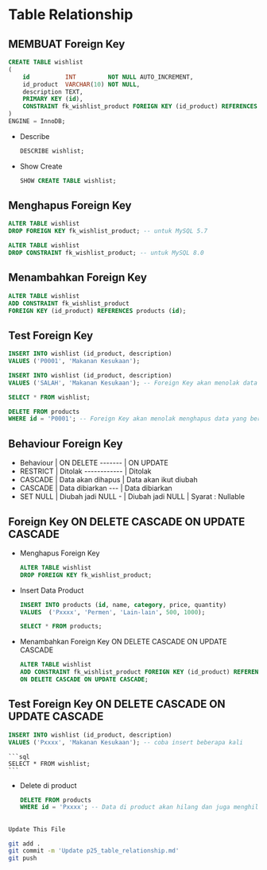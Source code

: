 # Table Relationship

## MEMBUAT Foreign Key
```sql
CREATE TABLE wishlist
(
	id          INT         NOT NULL AUTO_INCREMENT,
    id_product  VARCHAR(10) NOT NULL,
    description TEXT,
    PRIMARY KEY (id),
    CONSTRAINT fk_wishlist_product FOREIGN KEY (id_product) REFERENCES products (id)
)
ENGINE = InnoDB;
```

* Describe
    ```sql
    DESCRIBE wishlist;
    ```

* Show Create
    ```sql
    SHOW CREATE TABLE wishlist;
    ```

## Menghapus Foreign Key
```sql
ALTER TABLE wishlist
DROP FOREIGN KEY fk_wishlist_product; -- untuk MySQL 5.7
```
```sql
ALTER TABLE wishlist
DROP CONSTRAINT fk_wishlist_product; -- untuk MySQL 8.0
```

## Menambahkan Foreign Key
```sql
ALTER TABLE wishlist
ADD CONSTRAINT fk_wishlist_product
FOREIGN KEY (id_product) REFERENCES products (id);
```

## Test Foreign Key
```sql
INSERT INTO wishlist (id_product, description)
VALUES ('P0001', 'Makanan Kesukaan');
```
```sql
INSERT INTO wishlist (id_product, description)
VALUES ('SALAH', 'Makanan Kesukaan'); -- Foreign Key akan menolak data yang tidak ada di tabel yang berelasi
```
```sql
SELECT * FROM wishlist;
```
```sql
DELETE FROM products
WHERE id = 'P0001'; -- Foreign Key akan menolak menghapus data yang berelasi dengan tabel lain
```

## Behaviour Foreign Key
* Behaviour | ON DELETE ------- | ON UPDATE
* RESTRICT | Ditolak ------------ | Ditolak
* CASCADE | Data akan dihapus | Data akan ikut diubah
* CASCADE | Data dibiarkan --- | Data dibiarkan
* SET NULL | Diubah jadi NULL - | Diubah jadi NULL | Syarat : Nullable

## Foreign Key ON DELETE CASCADE ON UPDATE CASCADE
*  Menghapus Foreign Key
    ```sql
    ALTER TABLE wishlist
    DROP FOREIGN KEY fk_wishlist_product;
    ```

* Insert Data Product
    ```sql
    INSERT INTO products (id, name, category, price, quantity)
    VALUES 	('Pxxxx', 'Permen', 'Lain-lain', 500, 1000);
    ```

    ```sql
    SELECT * FROM products;
    ```

* Menambahkan Foreign Key ON DELETE CASCADE ON UPDATE CASCADE
    ```sql
    ALTER TABLE wishlist
    ADD CONSTRAINT fk_wishlist_product FOREIGN KEY (id_product) REFERENCES products (id)
    ON DELETE CASCADE ON UPDATE CASCADE;
    ```

## Test Foreign Key ON DELETE CASCADE ON UPDATE CASCADE
```sql
INSERT INTO wishlist (id_product, description)
VALUES ('Pxxxx', 'Makanan Kesukaan'); -- coba insert beberapa kali
```

    ```sql
    SELECT * FROM wishlist;
    ```

* Delete di product
    ```sql
    DELETE FROM products
    WHERE id = 'Pxxxx'; -- Data di product akan hilang dan juga menghilangkan yang di wishlist (yang berelasi)
    ```

##
```bash
Update This File
```
```bash
git add .
git commit -m 'Update p25_table_relationship.md'
git push

```